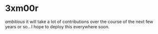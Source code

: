 # 3xm00r
*ambitious*
it will take a lot of contributions over the course of the next few years or so.. I hope to deploy this everywhere soon.
